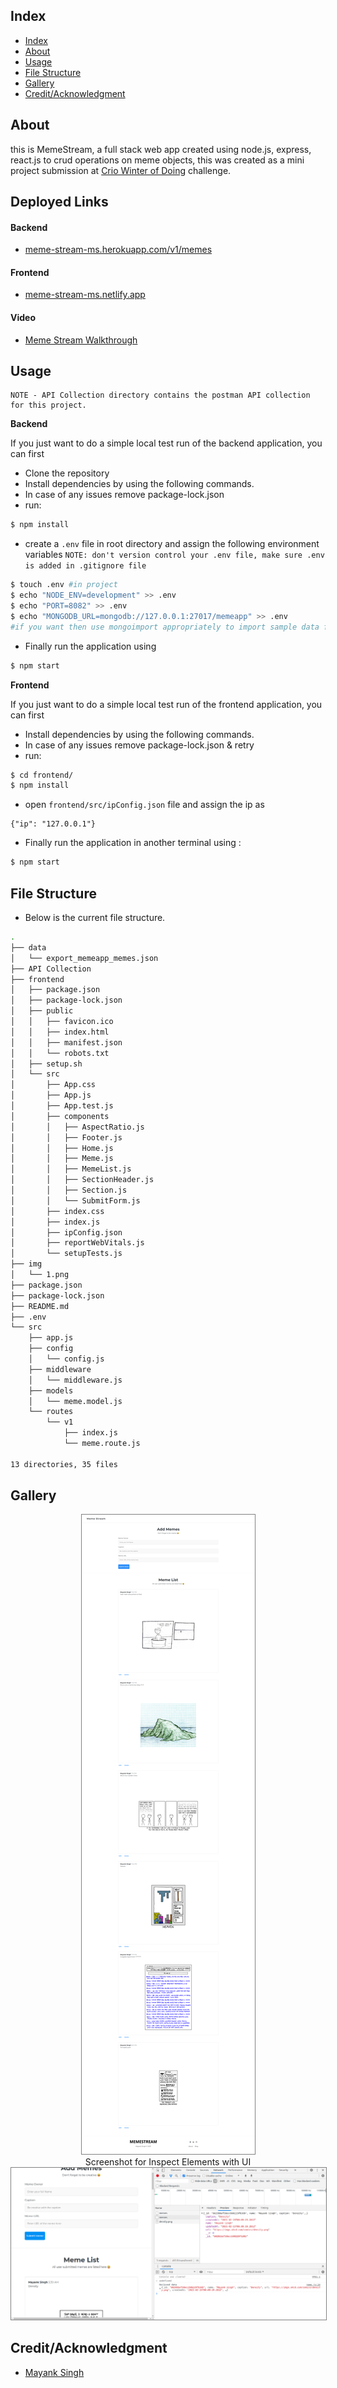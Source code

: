 
## Index

- [Index](#index)
- [About](#about)
- [Usage](#usage)
- [File Structure](#file-structure)
- [Gallery](#gallery)
- [Credit/Acknowledgment](#creditacknowledgment)

## About

this is MemeStream, a full stack web app created using node.js, express, react.js to crud operations on meme objects, this was created as a mini project submission at [Crio Winter of Doing](https://www.crio.do/crio-winter-of-doing/) challenge.

## Deployed Links

#### Backend
- [meme-stream-ms.herokuapp.com/v1/memes](https://meme-stream-ms.herokuapp.com/v1/memes)

#### Frontend
- [meme-stream-ms.netlify.app](https://meme-stream-ms.netlify.app/)

#### Video

- [Meme Stream Walkthrough](https://youtu.be/kVEFtFHCfRw)
## Usage

```
NOTE - API Collection directory contains the postman API collection for this project.
```

**Backend**

If you just want to do a simple local test run of the backend application, you can  first

- Clone the repository
- Install dependencies by using the following commands.
- In case of any issues remove package-lock.json 
- run:

```bash
$ npm install
```

- create a `.env` file in root directory and assign the following environment variables
`NOTE: don't version control your .env file, make sure .env is added in .gitignore file`
```bash
$ touch .env #in project 
$ echo "NODE_ENV=development" >> .env
$ echo "PORT=8082" >> .env
$ echo "MONGODB_URL=mongodb://127.0.0.1:27017/memeapp" >> .env
#if you want then use mongoimport appropriately to import sample data from data/ directory 
```

- Finally run the application using 

```bash
$ npm start
```  


**Frontend**

If you just want to do a simple local test run of the frontend application, you can  first

- Install dependencies by using the following commands.
- In case of any issues remove package-lock.json & retry
- run:

```bash
$ cd frontend/
$ npm install
```

- open  `frontend/src/ipConfig.json` file and assign the ip as
```
{"ip": "127.0.0.1"}
```

- Finally run the application in another terminal using :

```bash
$ npm start
```  

## File Structure
- Below is the current file structure.

```bash
.
├── data
│   └── export_memeapp_memes.json
├── API Collection
├── frontend
│   ├── package.json
│   ├── package-lock.json
│   ├── public
│   │   ├── favicon.ico
│   │   ├── index.html
│   │   ├── manifest.json
│   │   └── robots.txt
│   ├── setup.sh
│   └── src
│       ├── App.css
│       ├── App.js
│       ├── App.test.js
│       ├── components
│       │   ├── AspectRatio.js
│       │   ├── Footer.js
│       │   ├── Home.js
│       │   ├── Meme.js
│       │   ├── MemeList.js
│       │   ├── SectionHeader.js
│       │   ├── Section.js
│       │   └── SubmitForm.js
│       ├── index.css
│       ├── index.js
│       ├── ipConfig.json
│       ├── reportWebVitals.js
│       └── setupTests.js
├── img
│   └── 1.png
├── package.json
├── package-lock.json
├── README.md
├── .env
└── src
    ├── app.js
    ├── config
    │   └── config.js
    ├── middleware
    │   └── middleware.js
    ├── models
    │   └── meme.model.js
    └── routes
        └── v1
            ├── index.js
            └── meme.route.js

13 directories, 35 files
```

## Gallery

<p align="center">
  <img src="./img/1.png" style="border: 1px solid gray">
  <br>
  Screenshot for Inspect Elements with UI
  <img src="./img/2.png" style="border: 1px solid gray">
</p>


## Credit/Acknowledgment
- [Mayank Singh](https://twitter.com/codemonk08_)
